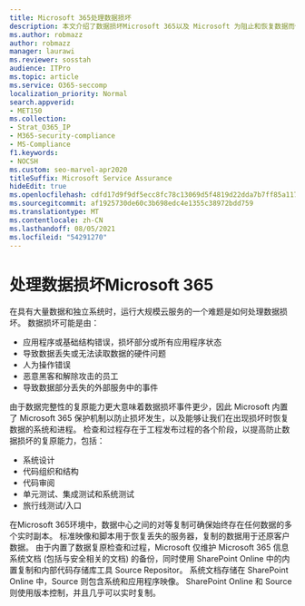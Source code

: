```yaml
---
title: Microsoft 365处理数据损坏
description: 本文介绍了数据损坏Microsoft 365以及 Microsoft 为阻止和恢复数据而做出的工作。
ms.author: robmazz
author: robmazz
manager: laurawi
ms.reviewer: sosstah
audience: ITPro
ms.topic: article
ms.service: O365-seccomp
localization_priority: Normal
search.appverid:
- MET150
ms.collection:
- Strat_O365_IP
- M365-security-compliance
- MS-Compliance
f1.keywords:
- NOCSH
ms.custom: seo-marvel-apr2020
titleSuffix: Microsoft Service Assurance
hideEdit: true
ms.openlocfilehash: cdfd17d9f9df5ecc8fc78c13069d5f4819d22dda7b7ff85a117fd77d0a46fda0
ms.sourcegitcommit: af1925730de60c3b698edc4e1355c38972bdd759
ms.translationtype: MT
ms.contentlocale: zh-CN
ms.lasthandoff: 08/05/2021
ms.locfileid: "54291270"
---
```

# <a name="dealing-with-data-corruption-in-microsoft-365"></a>处理数据损坏Microsoft 365

在具有大量数据和独立系统时，运行大规模云服务的一个难题是如何处理数据损坏。 数据损坏可能是由：

- 应用程序或基础结构错误，损坏部分或所有应用程序状态
- 导致数据丢失或无法读取数据的硬件问题
- 人为操作错误
- 恶意黑客和解除攻击的员工
- 导致数据部分丢失的外部服务中的事件

由于数据完整性的复原能力更大意味着数据损坏事件更少，因此 Microsoft 内置了 Microsoft 365 保护机制以防止损坏发生，以及能够让我们在出现损坏时恢复数据的系统和进程。 检查和过程存在于工程发布过程的各个阶段，以提高防止数据损坏的复原能力，包括：

- 系统设计
- 代码组织和结构
- 代码审阅
- 单元测试、集成测试和系统测试
- 旅行线测试/入口

在Microsoft 365环境中，数据中心之间的对等复制可确保始终存在任何数据的多个实时副本。 标准映像和脚本用于恢复丢失的服务器，复制的数据用于还原客户数据。 由于内置了数据复原检查和过程，Microsoft 仅维护 Microsoft 365 信息系统文档 (包括与安全相关的文档) 的备份，同时使用 SharePoint Online 中的内置复制和内部代码存储库工具 Source Repositor。 系统文档存储在 SharePoint Online 中，Source 则包含系统和应用程序映像。 SharePoint Online 和 Source 则使用版本控制，并且几乎可以实时复制。
